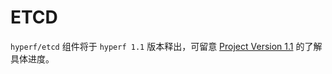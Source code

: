 # ETCD

`hyperf/etcd` 组件将于 `hyperf 1.1` 版本释出，可留意 [Project Version 1.1](https://github.com/hyperf-cloud/hyperf/projects/2) 的了解具体进度。